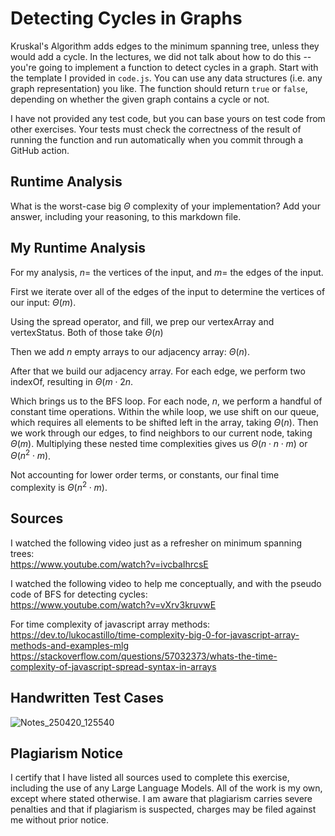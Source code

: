 # Detecting Cycles in Graphs

Kruskal's Algorithm adds edges to the minimum spanning tree, unless they would
add a cycle. In the lectures, we did not talk about how to do this -- you're
going to implement a function to detect cycles in a graph. Start with the
template I provided in `code.js`. You can use any data structures (i.e. any
graph representation) you like. The function should return `true` or `false`,
depending on whether the given graph contains a cycle or not.

I have not provided any test code, but you can base yours on test code from
other exercises. Your tests must check the correctness of the result of running
the function and run automatically when you commit through a GitHub action.

## Runtime Analysis

What is the worst-case big $\Theta$ complexity of your implementation? Add your
answer, including your reasoning, to this markdown file.

## My Runtime Analysis

For my analysis, $n =$ the vertices of the input, and $m =$ the edges of the
input.  

First we iterate over all of the edges of the input to determine the vertices
of our input: $\Theta(m)$.  

Using the spread operator, and fill, we prep our vertexArray and vertexStatus.
Both of those take $\Theta(n)$  

Then we add $n$ empty arrays to our adjacency array: $\Theta(n)$.  

After that we build our adjacency array. For each edge, we perform two indexOf,
resulting in $\Theta(m \cdot 2n$.  

Which brings us to the BFS loop. For each node, $n$, we perform a handful of
constant time operations. Within the while loop, we use shift on our queue,
which requires all elements to be shifted left in the array, taking $\Theta(n).$
Then we work through our edges, to find neighbors to our current node, taking
$\Theta(m).$ Multiplying these nested time complexities gives us $\Theta(n \cdot
n \cdot m)$ or $\Theta(n^2 \cdot m)$.  

Not accounting for lower order terms, or constants, our final time complexity
is $\Theta(n^2 \cdot m)$.  

## Sources

I watched the following video just as a refresher on minimum spanning trees:  
https://www.youtube.com/watch?v=ivcbaIhrcsE  

I watched the following video to help me conceptually, and with the pseudo
code of BFS for detecting cycles:  
https://www.youtube.com/watch?v=vXrv3kruvwE  

For time complexity of javascript array methods:  
https://dev.to/lukocastillo/time-complexity-big-0-for-javascript-array-methods-and-examples-mlg  
https://stackoverflow.com/questions/57032373/whats-the-time-complexity-of-javascript-spread-syntax-in-arrays  

## Handwritten Test Cases

![Notes_250420_125540](https://github.com/user-attachments/assets/c73955e7-2290-45db-b24c-8d973e6720b9)

## Plagiarism Notice

I certify that I have listed all sources used to complete this exercise, including the use of any Large Language Models. All of the work is my own, except where stated otherwise. I am aware that plagiarism carries severe penalties and that if plagiarism is suspected, charges may be filed against me without prior notice.
